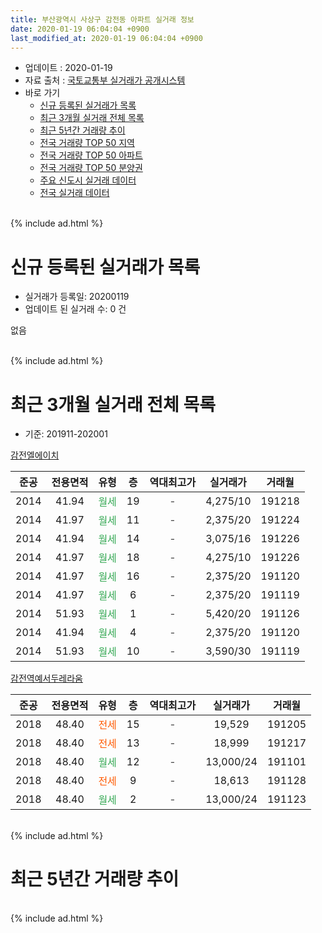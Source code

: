 ```yaml
---
title: 부산광역시 사상구 감전동 아파트 실거래 정보
date: 2020-01-19 06:04:04 +0900
last_modified_at: 2020-01-19 06:04:04 +0900
---
```


* 업데이트 : 2020-01-19
* 자료 출처 : [국토교통부 실거래가 공개시스템](http://rt.molit.go.kr)
* 바로 가기
    * [신규 등록된 실거래가 목록](#신규-등록된-실거래가-목록)
    * [최근 3개월 실거래 전체 목록](#최근-3개월-실거래-전체-목록)
    * [최근 5년간 거래량 추이](#최근-5년간-거래량-추이)
    * [전국 거래량 TOP 50 지역](https://apt-info.github.io/apt-trade-info/최근-3개월-전국에서-가장-거래가-많이-발생한-지역)
    * [전국 거래량 TOP 50 아파트](https://apt-info.github.io/apt-trade-info/최근-3개월-전국에서-가장-거래가-많이-발생한-아파트)
    * [전국 거래량 TOP 50 분양권](https://apt-info.github.io/apt-trade-info/최근-3개월-전국에서-가장-거래가-많이-발생한-분양권)
    * [주요 신도시 실거래 데이터](https://apt-info.github.io/apt-trade-info/주요-신도시)
    * [전국 실거래 데이터](https://apt-info.github.io/apt-trade-info/전국)
<br>
{% include ad.html %}
<br>

# 신규 등록된 실거래가 목록
* 실거래가 등록일: 20200119
* 업데이트 된 실거래 수: 0 건

없음

<br>
{% include ad.html %}
<br>

# 최근 3개월 실거래 전체 목록
* 기준: 201911-202001


[감전엘에이치](https://search.naver.com/search.naver?query=%EB%B6%80%EC%82%B0%EA%B4%91%EC%97%AD%EC%8B%9C+%EC%82%AC%EC%83%81%EA%B5%AC+%EA%B0%90%EC%A0%84%EB%8F%99+%EA%B0%90%EC%A0%84%EC%97%98%EC%97%90%EC%9D%B4%EC%B9%98)

|준공|전용면적|유형|층|역대최고가|실거래가|거래월|
|:---:|:---:|:---:|:---:|:---:|:---:|:---:|
|2014|41.94|<span style="color:#34a853">월세</span>|19|<span style="color:#444444">-</span>|4,275/10|191218|
|2014|41.97|<span style="color:#34a853">월세</span>|11|<span style="color:#444444">-</span>|2,375/20|191224|
|2014|41.94|<span style="color:#34a853">월세</span>|14|<span style="color:#444444">-</span>|3,075/16|191226|
|2014|41.97|<span style="color:#34a853">월세</span>|18|<span style="color:#444444">-</span>|4,275/10|191226|
|2014|41.97|<span style="color:#34a853">월세</span>|16|<span style="color:#444444">-</span>|2,375/20|191120|
|2014|41.97|<span style="color:#34a853">월세</span>|6|<span style="color:#444444">-</span>|2,375/20|191119|
|2014|51.93|<span style="color:#34a853">월세</span>|1|<span style="color:#444444">-</span>|5,420/20|191126|
|2014|41.94|<span style="color:#34a853">월세</span>|4|<span style="color:#444444">-</span>|2,375/20|191120|
|2014|51.93|<span style="color:#34a853">월세</span>|10|<span style="color:#444444">-</span>|3,590/30|191119|

[감전역예서두레라움](https://search.naver.com/search.naver?query=%EB%B6%80%EC%82%B0%EA%B4%91%EC%97%AD%EC%8B%9C+%EC%82%AC%EC%83%81%EA%B5%AC+%EA%B0%90%EC%A0%84%EB%8F%99+%EA%B0%90%EC%A0%84%EC%97%AD%EC%98%88%EC%84%9C%EB%91%90%EB%A0%88%EB%9D%BC%EC%9B%80)

|준공|전용면적|유형|층|역대최고가|실거래가|거래월|
|:---:|:---:|:---:|:---:|:---:|:---:|:---:|
|2018|48.40|<span style="color:#ff5a00">전세</span>|15|<span style="color:#444444">-</span>|19,529|191205|
|2018|48.40|<span style="color:#ff5a00">전세</span>|13|<span style="color:#444444">-</span>|18,999|191217|
|2018|48.40|<span style="color:#34a853">월세</span>|12|<span style="color:#444444">-</span>|13,000/24|191101|
|2018|48.40|<span style="color:#ff5a00">전세</span>|9|<span style="color:#444444">-</span>|18,613|191128|
|2018|48.40|<span style="color:#34a853">월세</span>|2|<span style="color:#444444">-</span>|13,000/24|191123|


<br>
{% include ad.html %}
<br>

# 최근 5년간 거래량 추이


<div style="width:100%;">
    <canvas id="deal_progress" height="200"></canvas>
</div>

<script>
new Chart(document.getElementById("deal_progress"), {
    type: 'line',
    data: {
        labels: ['201501','201502','201503','201504','201505','201506','201507','201508','201509','201510','201511','201512','201601','201602','201603','201604','201605','201606','201607','201608','201609','201610','201611','201612','201701','201702','201703','201704','201705','201706','201707','201708','201709','201710','201711','201712','201801','201802','201803','201804','201805','201806','201807','201808','201809','201810','201811','201812','201901','201902','201903','201904','201905','201906','201907','201908','201909','201910','201911','201912','202001'],
        datasets: [{
            label: '매매',
            pointRadius: 1,
            data: [0, 0, 0, 0, 0, 0, 0, 0, 0, 0, 1, 0, 0, 1, 0, 1, 0, 0, 0, 0, 0, 0, 0, 0, 1, 0, 0, 0, 2, 0, 0, 0, 0, 0, 0, 1, 0, 0, 0, 0, 0, 0, 0, 0, 1, 2, 0, 0, 1, 0, 0, 0, 0, 0, 0, 1, 0, 0, 0, 0, 0],
            borderColor: "rgba(255, 201, 14, 1)",
            backgroundColor: "rgba(255, 201, 14, 0.5)",
            fill: false,
            lineTension: 0
        },{
            label: '전월세',
            pointRadius: 1,
            data: [2, 5, 1, 0, 1, 3, 0, 2, 1, 1, 0, 1, 2, 1, 0, 1, 0, 0, 2, 1, 2, 0, 1, 68, 6, 0, 2, 0, 0, 2, 1, 0, 0, 1, 9, 3, 0, 6, 1, 0, 1, 0, 0, 6, 29, 34, 16, 51, 13, 2, 1, 12, 7, 3, 1, 3, 13, 22, 8, 6, 0],
            borderColor: "rgba(0, 141, 185, 1)",
            backgroundColor: "rgba(0, 141, 185, 0.5)",
            fill: false,
            lineTension: 0
        }
        ]
    },
    options: {
        responsive: true,
        title: {
            display: false
        },
        tooltips: {
            mode: 'index',
            intersect: false
        },
        hover: {
            mode: 'nearest',
            intersect: true
        },
        scales: {
            xAxes: [{
                display: true,
                scaleLabel: {
                    display: true,
                    labelString: '년/월'
                }
            }],
            yAxes: [{
                display: true,
                ticks: {
                    suggestedMin: 0,
                },
                scaleLabel: {
                    display: true,
                    labelString: '실거래 수'
                }
            }]
        }
    }
});

</script>


<br>
{% include ad.html %}
<br>

